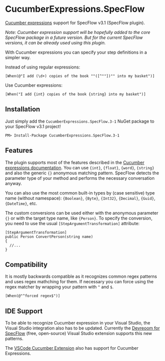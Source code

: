 # CucumberExpressions.SpecFlow

[Cucumber expressions](https://cucumber.io/docs/cucumber/cucumber-expressions/) support for SpecFlow v3.1 (SpecFlow plugin). 

_Note: Cucumber expression support will be hopefully added to the core SpecFlow package in a future version. But for the current SpecFlow versions, it can be already used using this plugin._

With Cucumber expressions you can specify your step definitions in a simpler way.

Instead of using regular expressions:

```
[When(@"I add (\d+) copies of the book ""([^""])"" into my basket")]
```
  
Use Cucumber expressions:

```
[When("I add {int} copies of the book {string} into my basket")]
```
  
## Installation 

Just simply add the `CucumberExpressions.SpecFlow.3-1` NuGet package to your SpecFlow v3.1 project!

```
PM> Install-Package CucumberExpressions.SpecFlow.3-1
```

## Features

The plugin supports most of the features described in the [Cucumber expressions documentation](https://cucumber.io/docs/cucumber/cucumber-expressions/). You can use `{int}`, `{float}`, `{word}`, `{string}` and also the generic `{}` anonymous matching pattern. SpecFlow detects the parameter type of your method and performs the necessary conversation anyway.

You can also use the most common built-in types by (case sensitive) type name (without namespace): `{Boolean}`, `{Byte}`, `{Int32}`, `{Decimal}`, `{Guid}`, `{DateTime}`, etc.

The custom conversions can be used either with the anonymous parameter `{}` or with the target type name, like `{Person}`. To specify the conversion, you need to use the usual `[StepArgumentTransformation]` attribute:

```
[StepArgumentTransformation]
public Person ConvertPerson(string name)
{
  //...
}
```

## Compatibility

It is mostly backwards compatible as it recognizes common regex patterns and uses regex mathching for them. If necessary you can force using the regex matcher by wrapping your pattern with `^` and `$`.

```
[When(@"^forced regex$")]
```

## IDE Support

To be able to recognize Cucumber expression in your Visual Studio, the Visual Studio integration also has to be updated. Currently the [Devreoom for SpecFlow](https://github.com/specsolutions/deveroom-visualstudio) (free, open-source) Visual Studio extension supports this new patterns.

The [VSCode Cucumber Extension](https://marketplace.visualstudio.com/items?itemName=CucumberOpen.cucumber-official) also has support for Cucumber Expressions.

